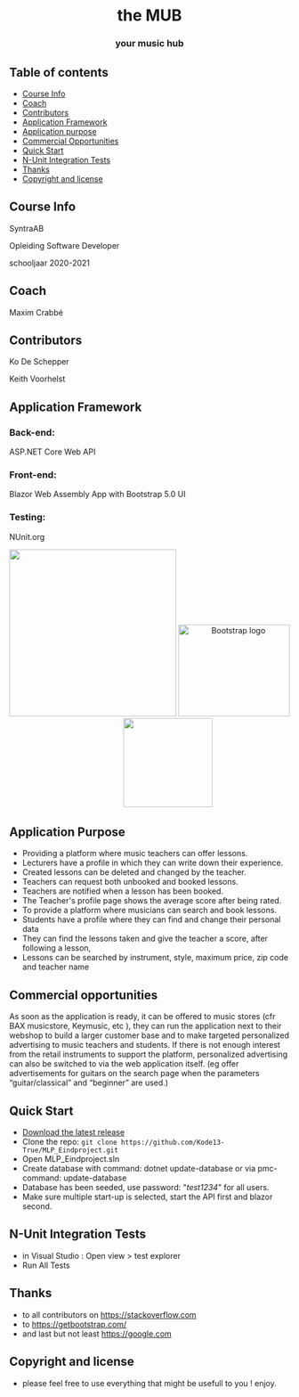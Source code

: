 <h1 align="center">
 the MUB
</h1>
<h3 align="center">your music hub</h3>


## Table of contents

- [Course Info](#course-info)
- [Coach](#coach)
- [Contributors](#contributors)
- [Application Framework](#application-framework)
- [Application purpose](#application-purpose)
- [Commercial Opportunities](#commercial-opportunities)
- [Quick Start](#quick-start)
- [N-Unit Integration Tests](#n-unit-integration-tests)
- [Thanks](#thanks)
- [Copyright and license](#copyright-and-license)

## Course Info
<p>SyntraAB</p>
<p>Opleiding Software Developer</p>
<p>schooljaar 2020-2021</p>

## Coach
<p>Maxim Crabbé</p>

## Contributors
<p>Ko De Schepper</p>
<p>Keith Voorhelst</p>

## Application Framework
<h3>Back-end:</h3>
<p>ASP.NET Core Web API</p>
<h3>Front-end:</h3>
<p>Blazor Web Assembly App with Bootstrap 5.0 UI</p>
<h3>Testing:</h3>
<p>NUnit.org</p>
<p align="center">
 <a href="https://dotnet.microsoft.com/apps/aspnet/web-apps/blazor"><img src="https://static.gunnarpeipman.com/wp-content/uploads/2019/11/blazor-featured.png" width="300"></a>
  <a href="https://getbootstrap.com/"><img src="https://getbootstrap.com/docs/5.0/assets/brand/bootstrap-logo-shadow.png" alt="Bootstrap logo" width="200" height="165"></a> 
  &nbsp;&nbsp;&nbsp;&nbsp;&nbsp;&nbsp;&nbsp;&nbsp;&nbsp;&nbsp;&nbsp;&nbsp;&nbsp;&nbsp;&nbsp;&nbsp;&nbsp;<a href="https://github.com/nunit"><img src="https://avatars.githubusercontent.com/u/2678858?s=200&v=4" width="160"></a>
</p>


## Application Purpose
- Providing a platform where music teachers can offer lessons.
- Lecturers have a profile in which they can write down their experience.
- Created lessons can be deleted and changed by the teacher.
- Teachers can request both unbooked and booked lessons.
- Teachers are notified when a lesson has been booked.
- The Teacher's profile page shows the average score after being rated.
- To provide a platform where musicians can search and book lessons.
- Students have a profile where they can find and change their personal data
- They can find the lessons taken and give the teacher a score, after following a lesson,
- Lessons can be searched by instrument, style, maximum price, zip code and teacher name</p>
  
  
## Commercial opportunities
<p>As soon as the application is ready, it can be offered to music stores (cfr BAX musicstore, Keymusic, etc ), 
they can run the application next to their webshop to build a larger customer base and to make targeted personalized advertising to music teachers and students. 
If there is not enough interest from the retail instruments to support the platform, personalized advertising can also be switched to via the web application itself. (eg offer advertisements for guitars on the search page when the parameters “guitar/classical” and “beginner” are used.)</p>


## Quick Start
- [Download the latest release](https://github.com/Kode13-True/MLP_Eindproject.zip)
- Clone the repo: `git clone https://github.com/Kode13-True/MLP_Eindproject.git`
- Open MLP_Eindproject.sln
- Create database with command: dotnet update-database or via pmc-command: update-database
- Database has been seeded, use password: "<i>test1234</i>" for all users.
- Make sure multiple start-up is selected, start the API first and blazor second.

## N-Unit Integration Tests
- in Visual Studio : Open view > test explorer
- Run All Tests 

## Thanks
- to all contributors on https://stackoverflow.com
- to https://getbootstrap.com/
- and last but not least https://google.com

## Copyright and license
- please feel free to use everything that might be usefull to you ! enjoy.


